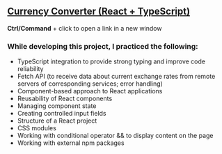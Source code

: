 ## [Currency Converter (React + TypeScript)](https://vch-sh.github.io/currency-converter/) 
**Ctrl/Command** + click to open a link in a new window

### While developing this project, I practiced the following:
* TypeScript integration to provide strong typing and improve code reliability
* Fetch API (to receive data about current exchange rates from remote servers of corresponding services; error handling)
* Component-based approach to React applications
* Reusability of React components
* Managing component state
* Creating controlled input fields
* Structure of a React project
* CSS modules
* Working with conditional operator && to display content on the page
* Working with external npm packages
